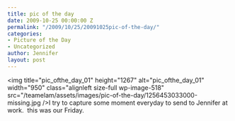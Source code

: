 ```yaml
---
title: pic of the day
date: 2009-10-25 00:00:00 Z
permalink: "/2009/10/25/20091025pic-of-the-day/"
categories:
- Picture of the Day
- Uncategorized
author: Jennifer
layout: post
---
```


<img title="pic_ofthe_day_01" height="1267" alt="pic_ofthe_day_01" width="950" class="alignleft size-full wp-image-518" src="/teamelam/assets/images/pic-of-the-day/1256453033000-missing.jpg />I try to capture some moment everyday to send to Jennifer at work.  this was our Friday.
